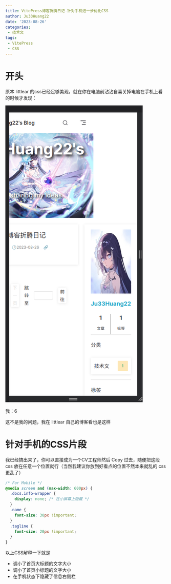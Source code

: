 ```yaml
---
title: VitePress博客折腾日记-针对手机进一步优化CSS
author: Ju33Huang22
date: '2023-08-26'
categories:
 - 技术文
tags:
 - VitePress
 - CSS
---
```


# 开头
原本 littlear 的css已经足够美观，就在你在电脑前沾沾自喜关掉电脑在手机上看的时候才发现：

![](/img/articles/VitePress-CSS/1.png)

我：6

这不是我的问题，我在 littlear 自己的博客看也是这样

# 针对手机的CSS片段

我已经搞出来了，你可以直接成为一个CV工程师然后 Copy 过去，随便把这段 css 放在任意一个位置就行（当然我建议你放到好看点的位置不然本来就乱的 css 更乱了）

```css
/* For Mobile */
@media screen and (max-width: 600px) {
  .docs.info-wrapper {
    display: none; /* 在小屏幕上隐藏 */
  }
  .name {
    font-size: 30px !important;
  }
  .tagline {
    font-size: 20px !important; 
  }
}
```

以上CSS解释一下就是

- 调小了首页大标题的文字大小
- 调小了首页小标题的文字大小
- 在手机状态下隐藏了信息右侧栏